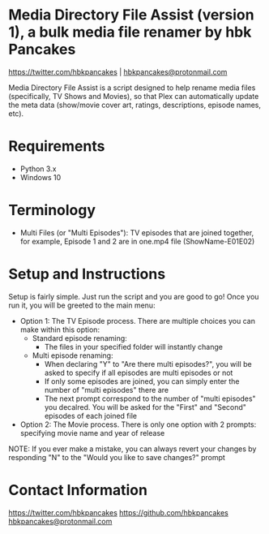 # Media Directory File Assist (version 1), a bulk media file renamer by hbk Pancakes
https://twitter.com/hbkpancakes | hbkpancakes@protonmail.com

Media Directory File Assist is a script designed to help rename media files (specifically, TV Shows and Movies), so that Plex can automatically update the meta data (show/movie cover art, ratings, descriptions, episode names, etc).

# Requirements
- Python 3.x
- Windows 10

# Terminology
- Multi Files (or "Multi Episodes"): TV episodes that are joined together, for example, Episode 1 and 2 are in one.mp4 file (ShowName-E01E02)

# Setup and Instructions
Setup is fairly simple. Just run the script and you are good to go! Once you run it, you will be greeted to the main menu:

- Option 1: The TV Episode process. There are multiple choices you can make within this option:
  + Standard episode renaming: 
    + The files in your specified folder will instantly change
  + Multi episode renaming:
    + When declaring "Y" to "Are there multi episodes?", you will be asked to specify if all episodes are multi episodes or not
    + If only some episodes are joined, you can simply enter the number of "multi episodes" there are
    + The next prompt correspond to the number of "multi episodes" you decalred. You will be asked for the "First" and "Second" episodes of each joined file
- Option 2: The Movie process. There is only one option with 2 prompts: specifying movie name and year of release

NOTE: If you ever make a mistake, you can always revert your changes by responding "N" to the "Would you like to save changes?" prompt

# Contact Information 
https://twitter.com/hbkpancakes
https://github.com/hbkpancakes
hbkpancakes@protonmail.com
